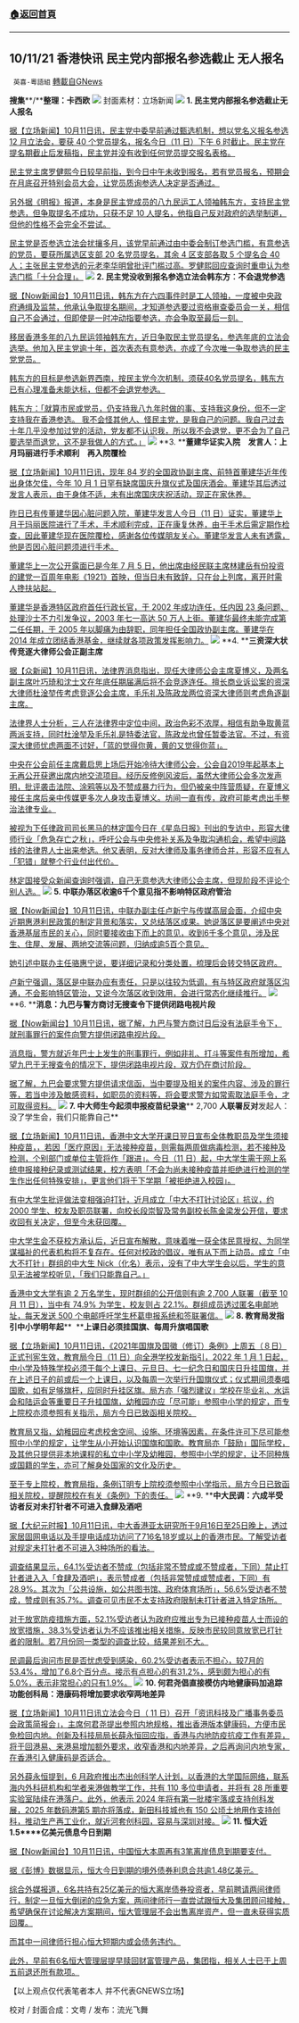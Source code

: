 ###  [:house:返回首頁](https://github.com/ourhimalayas/txt)
---


## 10/11/21 香港快讯 民主党内部报名参选截止 无人报名
` 英喜-粵語組` [轉載自GNews](https://gnews.org/zh-hans/1587677/)

**搜集****/****整理：卡西欧**
![](https://assets.gnews.org/wp-content/uploads/2021/10/1011fenmian.jpg)
封面素材：立场新闻
![](https://assets.gnews.org/wp-content/uploads/2021/10/Screen-Shot-2021-10-11-at-11.03.02-AM.png)
**1. ****民主党内部报名参选截止****无人报名**

[据【立场新闻】10月11日讯，民主党中委早前通过甄选机制，想以党名义报名参选 12 月立法会，要获 40 个党员提名，报名今日（11 日）下午 6 时截止。民主党在提名期截止后发稿指，民主党并没有收到任何党员提交报名表格。](https://www.thestandnews.com/politics/a民主黨內部報名參選今截止-羅健熙暫無人報名)

[民主党主席罗健熙今日较早前指，到今日中午未收到报名，若有党员报名，预期会在月底召开特别会员大会，让党员质询参选人决定是否通过。](https://www.thestandnews.com/politics/a民主黨內部報名參選今截止-羅健熙暫無人報名)

[另外据《明报》报道，本身是民主党成员的八九民运工人领袖韩东方，支持民主党参选，但争取提名不成功，只获不足 10 人提名，他指自己反对政府的选举制道，但他的性格不会完全不尝试。](https://www.thestandnews.com/politics/a民主黨內部報名參選今截止-羅健熙暫無人報名)

[民主党是否参选立法会扰攘多月，该党早前通过由中委会制订参选门槛，有意参选的党员，要获所属选区支部 20 名党员提名，其余 4 区支部各取 5 个提名合 40 人；主张民主党参选的元老李华明曾批评门槛过高。罗健熙回应查询时重申认为参选门槛「十分合理」。](https://www.thestandnews.com/politics/a民主黨內部報名參選今截止-羅健熙暫無人報名)
![](https://assets.gnews.org/wp-content/uploads/2021/10/Screen-Shot-2021-10-11-at-11.03.11-AM.png)
**2. ****民主党没收到报名参选立法会****韩东方︰不会退党参选**

[据【Now新闻台】10月11日讯，韩东方在六四事件时是工人领袖，一度被中央政府通缉及监禁，他承认争取提名期间，才知道参选要过资格审查委员会一关，相信自己不会通过，但即使是一时冲动指要参选，亦会争取至最后一刻。](https://news.now.com/home/local/player?newsId=452863)

[移居香港多年的八九民运领袖韩东方，近日争取民主党员提名，参选年底的立法会选举。他加入民主党逾十年，首次表态有意参选，亦成了今次唯一争取参选的民主党党员。](https://news.now.com/home/local/player?newsId=452863)

[韩东方的目标是参选新界西南，按民主党今次机制，须获40名党员提名，韩东方已有心理准备未能达标，但都不会退党参选。](https://news.now.com/home/local/player?newsId=452863)

[韩东方：「就算市民或党员，仍支持我八九年时做的事、支持我这身份，但不一定支持我在香港参选。 我不会怪其他人、怪民主党，是我自己的问题。我自己过去十年几乎没参加过党的活动，党友都不认识我，所以我不会退党，更不会为了自己要选举而退党，这不是我做人的方式。」](https://news.now.com/home/local/player?newsId=452863)
![](https://assets.gnews.org/wp-content/uploads/2021/10/Screen-Shot-2021-10-11-at-11.03.20-AM.png)
**3. ****董建华证实入院　发言人：上月玛丽进行手术顺利　再入院覆检**

[据【立场新闻】10月11日讯，现年 84 岁的全国政协副主席、前特首董建华近年传出身体欠佳，今年 10 月 1 日罕有缺席国庆升旗仪式及国庆酒会。董建华其后透过发言人表示，由于身体不适，未有出席国庆庆祝活动，现正在家休养。](https://www.thestandnews.com/politics/董建華證實入院-發言人上月瑪麗進行手術順利-再入院覆檢)

[昨日已有传董建华因心脏问题入院，董建华发言人今日（11 日）证实，董建华上月于玛丽医院进行了手术，手术顺利完成，正在康复休养，由于手术后需定期作检查，因此董建华现在医院覆检，感谢各位传媒朋友关心。董建华发言人未有透露，他是否因心脏问题须进行手术。](https://www.thestandnews.com/politics/董建華證實入院-發言人上月瑪麗進行手術順利-再入院覆檢)

[董建华上一次公开露面已是今年 7 月 5 日，他出席由经民联主席林建岳有份投资的建党一百周年电影《1921》首映，但当日未有致辞，只在台上列席，离开时需人搀扶站起。](https://www.thestandnews.com/politics/董建華證實入院-發言人上月瑪麗進行手術順利-再入院覆檢)

[董建华是香港特区政府首任行政长官，于 2002 年成功连任，任内因 23 条问题、处理沙士不力引发争议，2003 年七一高达 50 万人上街。董建华最终未能完成第二任任期，于 2005 年以脚痛为由辞职，同年担任全国政协副主席。董建华在 2014 年成立团结香港基金，继续就各项政策发挥影响力。](https://www.thestandnews.com/politics/董建華證實入院-發言人上月瑪麗進行手術順利-再入院覆檢)
![](https://assets.gnews.org/wp-content/uploads/2021/10/Screen-Shot-2021-10-11-at-11.03.30-AM.png)
**4. ****三资深大状传竞逐大律师公会正副主席**

[据【众新闻】10月11日讯，法律界消息指出，现任大律师公会主席夏博义，及两名副主席叶巧琦和沈士文在年底任期届满后将不会竞逐连任。擅长商业诉讼案的资深大律师杜淦堃传考虑竞逐公会主席，毛乐礼及陈政龙两位资深大律师则考虑角逐副主席。](https://www.hkcnews.com/article/46402/杜淦堃-大律師公會-陳政龍-46402/杜淦堃傳接掌大律師公會-定位中間爭取兩派支持)

[法律界人士分析，三人在法律界中定位中间，政治色彩不浓厚，相信有助争取黄蓝两派支持，同时杜淦堃及毛乐礼是特委法官，陈政龙也曾任暂委法官。不过，有资深大律师忧虑两面不讨好，「蓝的觉得你黄，黄的又觉得你蓝」。](https://www.hkcnews.com/article/46402/杜淦堃-大律師公會-陳政龍-46402/杜淦堃傳接掌大律師公會-定位中間爭取兩派支持)

[中央在公会前任主席戴启思上场后开始冷待大律师公会，公会自2019年起基本上无再公开获邀出席内地交流项目。经历反修例风波后，虽然大律师公会多次发声明，批评袭击法院、涂鸦等以及不赞成暴力行为，但仍被亲中阵营质疑，在夏博义接任主席后亲中传媒更多次人身攻击夏博义。坊间一直有传，政府可能考虑出手整治法律专业。](https://www.hkcnews.com/article/46402/杜淦堃-大律師公會-陳政龍-46402/杜淦堃傳接掌大律師公會-定位中間爭取兩派支持)

[被视为下任律政司司长黑马的林定国今日在《星岛日报》刊出的专访中，形容大律师行业「危急存亡之秋」，呼吁公会与中央修补关系及争取沟通机会，希望中间路线的法律界人士出来参选。他又表明，反对大律师及事务律师合并，形容不应有人「犯错」就整个行业付出代价。](https://www.hkcnews.com/article/46402/杜淦堃-大律師公會-陳政龍-46402/杜淦堃傳接掌大律師公會-定位中間爭取兩派支持)

[林定国接受众新闻查询时强调，自己无意参选大律师公会主席，但现阶段不评论个别人选。](https://www.hkcnews.com/article/46402/杜淦堃-大律師公會-陳政龍-46402/杜淦堃傳接掌大律師公會-定位中間爭取兩派支持)
![](https://assets.gnews.org/wp-content/uploads/2021/10/Screen-Shot-2021-10-11-at-11.03.38-AM.png)
**5. ****中联办落区收逾****6****千个意见****指不影响特区政府管治**

[据【Now新闻台】10月11日讯，中联办副主任卢新宁与传媒高层会面，介绍中央近期惠港利民政策的制定背景和落实，又总结落区成果。她说落区是要阐述中央对香港基层市民的关心，同时要接收由下而上的意见，收到6千多个意见，涉及民生、住屋、发展、两地交流等问题，归纳成逾5百个意见。](https://hk.news.yahoo.com/中聯辦落區收逾6千個意見-指不影響特區政府管治-123054898.html)

[她引述中联办主任骆惠宁说，要详细记录和分类处置，梳理后会转交特区政府。](https://hk.news.yahoo.com/中聯辦落區收逾6千個意見-指不影響特區政府管治-123054898.html)

[卢新宁强调，落区是中联办应有责任，只是以往较为低调，有与特区政府就落区沟通，不会影响特区管治，又说今次落区收到效用，会进行常态化继续推行。](https://hk.news.yahoo.com/中聯辦落區收逾6千個意見-指不影響特區政府管治-123054898.html)
![](https://assets.gnews.org/wp-content/uploads/2021/10/Screen-Shot-2021-10-11-at-11.03.46-AM.png)
**6. ****消息：九巴与警方商讨无搜查令下提供闭路电视片段**

[据【Now新闻台】10月11日讯，据了解，九巴与警方商讨日后没有法庭手令下，就刑事罪行的案件向警方提供闭路电视片段。](https://news.now.com/home/local/player?newsId=452864)

[消息指，警方就近年巴士上发生的刑事罪行，例如非礼、打斗等案件有所增加，希望九巴于无搜查令的情况下，提供闭路电视片段，双方仍在商讨阶段。](https://news.now.com/home/local/player?newsId=452864)

[据了解，九巴会要求警方提供请求信函，当中要提及相关的案件内容、涉及的罪行等，若当中涉及敏感资料，如职员的资料等，将会要求警方如常索取法庭手令，才可取得资料。](https://news.now.com/home/local/player?newsId=452864)
![](https://assets.gnews.org/wp-content/uploads/2021/10/Screen-Shot-2021-10-11-at-11.03.55-AM.png)
**7. ****中大师生今起须申报疫苗纪录****逾**** 2,700 ****人联署反对****发起人：没了学生会，我们只能靠自己**

[据【立场新闻】10月11日讯，香港中文大学开课日翌日宣布全体教职员及学生须接种疫苗，，若因「医疗原因」无法接种疫苗，则需每两周做病毒检测，若不接种及检测，个别部门或单位主管将作「跟进」。今日（11 日）起，中大学生需于网上系统申报接种纪录或测试结果，校方表明「不会为尚未接种疫苗并拒绝进行检测的学生作出任何特殊安排」，更言他们将于下学期「被拒绝进入校园」。](https://www.thestandnews.com/society/中大師生今起須申報疫苗紀錄-逾-2700人聯署反對-發起人-沒了學生會我們只能靠自己)

[有中大学生批评做法变相强迫打针，近月成立「中大不打针讨论区」抗议，约 2000 学生、校友及职员联署，向校长段崇智及常务副校长陈金梁发公开信，要求收回有关决定，但至今未获回覆。](https://www.thestandnews.com/society/中大師生今起須申報疫苗紀錄-逾-2700人聯署反對-發起人-沒了學生會我們只能靠自己)

[中大学生会不获校方承认后，近日宣布解散，意味着唯一获全体民意授权、为同学谋福祉的代表机构将不复存在。任何对校政的倡议，唯有从下而上动员。成立「中大不打针」群组的中大生 Nick（化名）表示，没有了中大学生会以后，学生的意见无法被学校听见，「我们只能靠自己。」](https://www.thestandnews.com/society/中大師生今起須申報疫苗紀錄-逾-2700人聯署反對-發起人-沒了學生會我們只能靠自己)

[香港中文大学有逾 2 万名学生，现时群组的公开信则有逾 2,700 人联署（截至 10 月 11 日），当中有 74.9% 为学生，校友则占 22.1%。群组成员透过匿名电邮地址，每天发送 500 个电邮呼吁学生杯葛申报系统和签联署信。](https://www.thestandnews.com/society/中大師生今起須申報疫苗紀錄-逾-2700人聯署反對-發起人-沒了學生會我們只能靠自己)
![](https://assets.gnews.org/wp-content/uploads/2021/10/Screen-Shot-2021-10-11-at-11.04.03-AM.png)
**8. ****教育局发指引****中小学明年起****  ****上课日必须挂国旗、每周升旗唱国歌**

[据【立场新闻】10月11日讯，《2021年国旗及国徽（修订）条例》上周五（８日）正式刊宪生效，教育局今日（11 日）向全港学校发新指引，2022 年 1 月 1 日起，中小学及特殊学校必须于每个上课日、元旦日、七一纪念日和国庆日升挂国旗，并在上述日子的前或后一个上课日，以及每周一次举行升国旗仪式；仪式期间须奏唱国歌，如有足够旗杆，应同时升挂区旗。局方亦「强烈建议」学校在毕业礼、水运会和陆运会等重要日子升挂国旗，幼稚园亦应「尽可能」参照中小学的规定，而专上院校亦须参照有关指示，局方今日已致函相关院校。](https://www.thestandnews.com/politics/教育局發指引-中小學明年起-上課日必須掛國旗每週升旗唱國歌)

[教育局又指，幼稚园应考虑校舍空间、设施、环境等因素，在条件许可下尽可能参照中小学的规定，让学生从小开始认识国旗和国歌。教育局亦「鼓励」国际学校，及其他只提供非本地课程的私立中小学及幼稚园，参照中小学的规定，让不同种族或国籍的学生，亦可了解身处国家的文化及历史。](https://www.thestandnews.com/politics/教育局發指引-中小學明年起-上課日必須掛國旗每週升旗唱國歌)

[至于专上院校，教育局指，条例订明专上院校须参照中小学指示，局方今日已致函相关院校，提醒院校在有关《条例》下的责任。](https://www.thestandnews.com/politics/教育局發指引-中小學明年起-上課日必須掛國旗每週升旗唱國歌)
![](https://assets.gnews.org/wp-content/uploads/2021/10/Screen-Shot-2021-10-11-at-11.04.19-AM.png)
**9. ****中大民调：六成半受访者反对未打针者不可进入食肆及酒吧**

[据【大纪元时报】10月11日讯，中大香港亚太研究所于9月16日至25日晚上，透过家居固网电话以及手提电话成功访问了716名18岁或以上的香港市民。了解受访者对规定未打针者不可进入3种场所的看法。](https://hk.epochtimes.com/news/2021-10-11/75071517)

[调查结果显示，64.1%受访者不赞成（包括非常不赞成或不赞成者，下同）禁止打针者进入入「食肆及酒吧」，表示赞成者（包括非常赞成或赞成者，下同）有28.9%。其次为「公共设施，如公共图书馆、政府体育场所」，56.6%受访者不赞成，赞成则有35.7%。调查可见市民不太支持政府限制未打针者进入特定场所。](https://hk.epochtimes.com/news/2021-10-11/75071517)

[对于放宽防疫措施方面，52.1%受访者认为政府应推出专为已接种疫苗人士而设的放宽措施，38.3%受访者认为不应该推出相关措施，反映市民较同意放宽已打针者的限制。若7月份同一类型的调查比较，结果差别不大。](https://hk.epochtimes.com/news/2021-10-11/75071517)

[民调最后询问市民是否忧虑受到感染，60.2%受访者表示不担心，较7月的53.4%，增加了6.8个百分点。接示有点担心的有31.2%，感到颇为担心的有5.0%，表示非常担心的只有1.9%。](https://hk.epochtimes.com/news/2021-10-11/75071517)
![](https://assets.gnews.org/wp-content/uploads/2021/10/Screen-Shot-2021-10-11-at-11.04.27-AM.png)
**10. ****何君尧倡直接模仿内地健康码****加追踪功能****创科局：港康码将增加要求****收窄两地差异**

[据【立场新闻】10月11日讯立法会今日（ 11 日）召开「资讯科技及广播事务委员会政策简报会」，主席何君尧提出参照内地规格，推出香港版本健康码，方便市民免检回内地。创新及科技局局长薛永恒回应指，香港与内地防疫抗疫工作有差异，将于回港易、来港易增加额外要求，收窄香港和内地差异，之后再询问内地专家，在香港引入健康码是否适合。](https://www.thestandnews.com/society/何君堯倡直接模彷內地健康碼-加追蹤功能-創科局港康碼將增加要求-收窄兩地差異)

[另外薛永恒提到，6 月政府推出杰出创科学人计划，以香港的大学国际网络，联系海内外科研机构和学者来港做教学工作，共有 110 多位申请者，并将有 28 所重要实验室陆续在港落户。此外，他表示 2024 年将有第一批楼宇落成支持创科发展，2025 年数码港第5 期亦将落成，新田科技城也有 150 公顷土地用作支持创科，推动生产再工业化，就近河套创科园，容易与深圳对接。](https://www.thestandnews.com/society/何君堯倡直接模彷內地健康碼-加追蹤功能-創科局港康碼將增加要求-收窄兩地差異)
![](https://assets.gnews.org/wp-content/uploads/2021/10/Screen-Shot-2021-10-11-at-11.04.36-AM.png)
**11. ****恒大近****1.5****亿美元债息今日到期**

[据【Now新闻台】10月11日讯，中国恒大本周再有3笔离岸债息到期要支付。](https://news.now.com/home/finance/player?newsId=452813)

[据《彭博》数据显示，恒大今日到期的境外债券利息合共逾1.48亿美元。](https://news.now.com/home/finance/player?newsId=452813)

[综合外媒报道，6名共持有25亿美元的恒大离岸债券投资者，早前聘请两间律师行，制定一旦恒大倒闭的应急方案，两间律师行一直尝试跟恒大及集团顾问接触，希望确保在讨论解决方案期间，恒大管理层不会出售离岸资产，但一直未获得实质回覆。](https://news.now.com/home/finance/player?newsId=452813)

[而其中一间律师行担心恒大短期内或会债务违约。](https://news.now.com/home/finance/player?newsId=452813)

[此外，早前有6名恒大管理层提早赎回财富管理产品，集团指，相关人士已于上周五前退还所有款项。](https://news.now.com/home/finance/player?newsId=452813)

【以上观点仅代表笔者本人 并不代表GNEWS立场】

校对 / 封面合成：文粤 / 发布：流光飞舞
